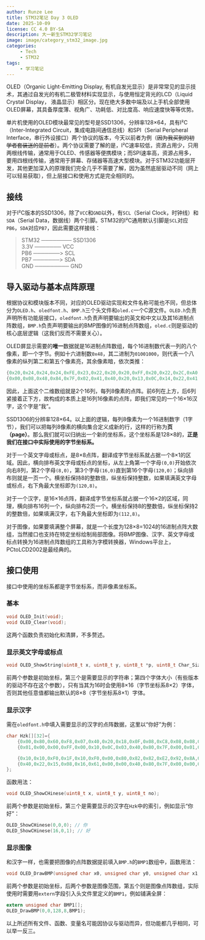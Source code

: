 ```yaml
---
author: Runze Lee
title: STM32笔记 Day 3 OLED
date: 2025-10-09
license: CC 4.0 BY-SA
description: 大一新生STM32学习笔记
image: image/category_stm32_image.jpg
categories: 
     - Tech
     - STM32
tags:
     - 学习笔记
---
```


OLED（Organic Light-Emitting Display, 有机自发光显示）是非常常见的显示技术，其通过自发光的有机二极管材料实现显示，与使用恒定背光的LCD（Liquid Crystal Display， 液晶显示）相区分。现在绝大多数中端及以上手机全部使用OLED屏幕，其具备厚度薄、视角广、功耗低、对比度高、响应速度快等等优势。

单片机使用的OLED模块最常见的型号是SSD1306，分辨率128×64，具有I²C（Inter-Integrated Circuit，集成电路间通信总线）和SPI（Serial Peripheral Interface，串行外设接口）两个协议的版本，今天以前者为例（~~因为我买到的初学者套装送的是前者~~）。两个协议需要了解的是，I²C速率较低，资源占用少，只用两根线传输，通常用于OLED、传感器等便携模块；而SPI速率高，资源占用多，要用四根线传输，通常用于屏幕、存储器等高速大型模块。对于STM32功能层开发，其他更加深入的原理我们完全几乎不需要了解，因为虽然底层驱动不同（网上可以轻易获取），但上层接口和使用方式是完全相同的。

## 接线

对于I²C版本的SSD1306，除了`VCC`和`GND`以外，有`SCL`（Serial Clock，时钟线）和`SDA`（Serial Data，数据线）两个引脚。STM32的I²C通用默认引脚是`SCL`对应`PB6`，`SDA`对应`PB7`，因此需要这样接线：

>  STM32 ──────── SSD1306 <br>
  3.3V  ─────── VCC <br>
  PB6  ───────> SCL <br>
  PB7 ───────> SDA <br>
  GND ───────── GND 

## 导入驱动与基本点阵原理

根据协议和模块版本不同，对应的OLED驱动实现和文件名称可能也不同，但总体分为`OLED.h`、`oledfont.h`、`BMP.h`三个头文件和`oled.c`一个C源文件。`OLED.h`负责声明所有功能层接口，`oledfont.h`负责声明要输出的英文和中文以及其16进制点阵数组，`BMP.h`负责声明要输出的BMP图像的16进制点阵数组，`oled.c`则是驱动的核心底层逻辑（这我们反而不需要关心）。

OLED屏显示需要的**唯一**数据就是16进制点阵数组，每个16进制数代表一列的八个像素，即一个字节。例如十六进制数`0x48`，其二进制为`01001000`，则代表一个八像素的纵列第二和第五个像素亮，其余像素暗，依次类推：
```c
{0x20,0x24,0x24,0x24,0xFE,0x23,0x22,0x20,0x20,0xFF,0x20,0x22,0x2C,0xA0,0x20,0x00},
{0x00,0x08,0x48,0x84,0x7F,0x02,0x41,0x40,0x20,0x13,0x0C,0x14,0x22,0x41,0xF8,0x00}
```
因此，上面这个二维数组就是2个16列，每列8像素的点阵。前6列在上方，后6列紧接着正下方，故构成的本质上是16列16像素的点阵，即我们常见的一个16×16汉字，这个字是“我”。

SSD1306的分辨率128×64。以上面的逻辑，每列8像素为一个16进制数字（1字节），我们可以把每列8像素的横向集合定义成新的行，这样的行称为**页（page）**。那么我们就可以归纳出一个新的坐标系，这个坐标系是128×8的，**正是我们在接口中实际使用的字节坐标系。**

对于一个英文字母或标点，是8×8点阵，翻译成字节坐标系就占据一个8×1的区域。因此，横向排布英文字母或标点的坐标，从左上角第一个字母`(0,0)`开始依次向右8列，第2个字母`(8,0)`，第3个字母`(16,0)`直到第16个字母`(120,0)`；纵向排布则就是一页一个。横坐标保持8的整数倍，纵坐标保持整数，如果填满英文字母或标点，右下角最大坐标即为`(120,8)`。

对于一个汉字，是16×16点阵，翻译成字节坐标系就占据一个16×2的区域，同理，横向排布16列一个，纵向排布2页一个。横坐标保持8的整数倍，纵坐标保持2的整数倍，如果填满汉字，右下角最大坐标即为`(112,8)`。

对于图像，如果要填满整个屏幕，就是一个长度为128×8=1024的16进制点阵大数组，当然接口也支持在特定坐标绘制局部图像。将BMP图像、汉字、英文字母或标点转换为16进制点阵数组的工具称为字模转换器，Windows平台上，PCtoLCD2002是最经典的。

## 接口使用

接口中使用的坐标系都是字节坐标系，而非像素坐标系。

### 基本

```c
void OLED_Init(void);
void OLED_Clear(void);
```
这两个函数负责初始化和清屏，不多赘述。

### 显示英文字母或标点

```c
void OLED_ShowString(uint8_t x, uint8_t y, uint8_t *p, uint8_t Char_Size);
```
前两个参数是初始坐标，第三个是需要显示的字符串；第四个字体大小（有些版本的驱动不存在这个参数），只有当其为16时会使用8×16（字节坐标系8×2）字体，否则其他任意值都输出默认的8×8（字节坐标系8×1）字体。

### 显示汉字

需在`oledfont.h`中填入需要显示的汉字的点阵数据，这里以“你好”为例：
```c
char Hzk[][32]={
    {0x00,0x80,0x60,0xF8,0x07,0x40,0x20,0x18,0x0F,0x08,0xC8,0x08,0x08,0x28,0x18,0x00},
    {0x01,0x00,0x00,0xFF,0x00,0x10,0x0C,0x03,0x40,0x80,0x7F,0x00,0x01,0x06,0x18,0x00},/*"你",0*/

    {0x10,0x10,0xF0,0x1F,0x10,0xF0,0x00,0x80,0x82,0x82,0xE2,0x92,0x8A,0x86,0x80,0x00},
    {0x40,0x22,0x15,0x08,0x16,0x61,0x00,0x00,0x40,0x80,0x7F,0x00,0x00,0x00,0x00,0x00},/*"好",1*/
};
```
函数用法：
```c
void OLED_ShowCHinese(uint8_t x, uint8_t y, uint8_t no);
```
前两个参数是初始坐标，第三个是需要显示的汉字在`Hzk`中的索引，例如显示“你好”：
```c
OLED_ShowCHinese(0,0,0); // 你
OLED_ShowCHinese(16,0,1); // 好 
```
### 显示图像

和汉字一样，也需要把图像的点阵数据提前填入`BMP.h`的`BMP1`数组中，函数用法：
```c
void OLED_DrawBMP(unsigned char x0, unsigned char y0, unsigned char x1, unsigned char y1, unsigned char BMP[]);
```
前两个参数是初始坐标，后两个参数是图像范围，第五个则是图像点阵数组，实际使用时需要用`extern`字段引入头文件里定义的`BMP1`，例如铺满全屏：
```c
extern unsigned char BMP1[];
OLED_DrawBMP(0,0,128,8,BMP1);
```

以上所述所有文件、函数、变量名可能因协议与驱动而异，但功能都几乎相同，可以举一反三。
